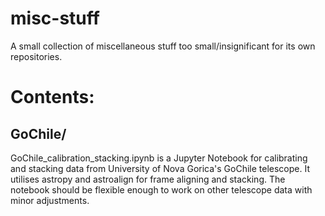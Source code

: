 # misc-stuff
A small collection of miscellaneous stuff too small/insignificant for its own repositories. 

# Contents:

## GoChile/

GoChile_calibration_stacking.ipynb is a Jupyter Notebook for calibrating and stacking data from University of Nova Gorica's GoChile telescope. It utilises astropy and astroalign for frame aligning and stacking. The notebook should be flexible enough to work on other telescope data with minor adjustments. 
